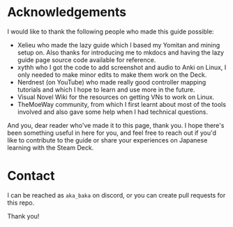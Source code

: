 # Acknowledgements
I would like to thank the following people who made this guide possible:
- Xelieu who made the lazy guide which I based my Yomitan and mining setup on. Also thanks for introducing me to mkdocs and having the lazy guide page source code available for reference.
- xythh who I got the code to add screenshot and audio to Anki on Linux, I only needed to make minor edits to make them work on the Deck.
- Nerdnest (on YouTube) who made really good controller mapping tutorials and which I hope to learn and use more in the future.
- Visual Novel Wiki for the resources on getting VNs to work on Linux.
- TheMoeWay community, from which I first learnt about most of the tools involved and also gave some help when I had technical questions.

And you, dear reader who've made it to this page, thank you. I hope there's been something useful in here for you, and feel free to reach out if you'd like to contribute to the guide or share your experiences on Japanese learning with the Steam Deck.

# Contact
I can be reached as `aka_baka` on discord, or you can create pull requests for this repo.

Thank you!
